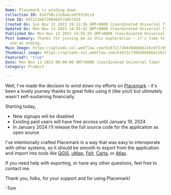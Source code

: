 ```yaml
---
Name: Placemark is winding down
Collection ID: 616750c12c0aece979319ccd
Item ID: 65512368729040d7cd957d24
Created On: Sun Nov 12 2023 19:11:36 GMT+0000 (Coordinated Universal Time)
Updated On: Mon Nov 13 2023 14:55:42 GMT+0000 (Coordinated Universal Time)
Published On: Mon Nov 13 2023 14:55:55 GMT+0000 (Coordinated Universal Time)
Post Summary: Thanks for joining me on this exploration - it's time to call this
  one an ending.
Main Image: https://uploads-ssl.webflow.com/61672c738436bb6bb116c6f2/6551235a68309ecab7bf0fff_2023-11-10-sky_2880.webp
Thumbnail image: https://uploads-ssl.webflow.com/61672c738436bb6bb116c6f2/6551235a68309ecab7bf0fff_2023-11-10-sky_2880.webp
Featured?: "true"
Date: Mon Nov 13 2023 00:00:00 GMT+0000 (Coordinated Universal Time)
Category: Product

---
```


Well, I've made the decision to wind down my efforts on [Placemark](https://www.placemark.io/) - it's been a lovely journey thanks to great folks using it (like you!) but ultimately wasn't self-sustaining financially.

Starting today,

* New signups will be disabled
* Existing paid users will have free access until January 19, 2024
* In January 2024 I'll release the full source code for the application as open source

I've intentionally crafted Placemark in a way that was easy to interoperate with other systems, so it should be smooth to export from the application and import into tools like [QGIS](https://qgis.org/en/site/), [uMap](https://umap.openstreetmap.fr/en/), [Felt](https://felt.com/), [Carta](https://www.cartamaps.com/), or [Atlas](https://atlas.co/).

If you need help with exporting, or have any other questions, feel free to contact me.

Thank you, folks, for your support and for using Placemark!

-Tom
